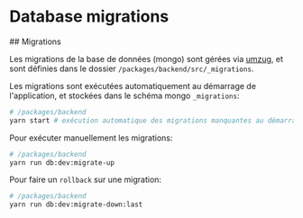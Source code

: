 # Database migrations

## Migrations

Les migrations de la base de données (mongo) sont gérées via [umzug](https://github.com/sequelize/umzug), et sont définies dans le dossier `/packages/backend/src/_migrations`.

Les migrations sont exécutées automatiquement au démarrage de l'application, et stockées dans le schéma mongo `_migrations`:

```bash
# /packages/backend
yarn start # exécution automatique des migrations manquantes au démarrage de l'application
```

Pour exécuter manuellement les migrations:

```bash
# /packages/backend
yarn run db:dev:migrate-up
```

Pour faire un `rollback` sur une migration:

```bash
# /packages/backend
yarn run db:dev:migrate-down:last
```
